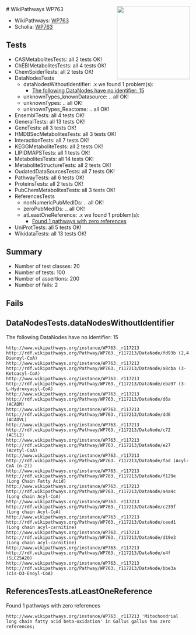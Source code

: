 <img style="float: right; width: 200px" src="https://upload.wikimedia.org/wikipedia/commons/thumb/8/83/Wplogo_with_text_500.png/640px-Wplogo_with_text_500.png" />
# WikiPathways WP763

* WikiPathways: [WP763](https://new.wikipathways.org/pathways/WP763)
* Scholia: [WP763](https://scholia.toolforge.org/wikipathways/WP763)
## Tests
* CASMetabolitesTests: all 2 tests OK!
* ChEBIMetabolitesTests: all 4 tests OK!
* ChemSpiderTests: all 2 tests OK!
* DataNodesTests
    * dataNodesWithoutIdentifier: .x we found 1 problem(s):
        * [The following DataNodes have no identifier: 15](#8792c495)
    * unknownTypes_knownDatasource: .. all OK!
    * unknownTypes: .. all OK!
    * unknownTypes_Reactome: .. all OK!
* EnsemblTests: all 4 tests OK!
* GeneralTests: all 13 tests OK!
* GeneTests: all 3 tests OK!
* HMDBSecMetabolitesTests: all 3 tests OK!
* InteractionTests: all 7 tests OK!
* KEGGMetaboliteTests: all 2 tests OK!
* LIPIDMAPSTests: all 1 tests OK!
* MetabolitesTests: all 14 tests OK!
* MetaboliteStructureTests: all 2 tests OK!
* OudatedDataSourcesTests: all 7 tests OK!
* PathwayTests: all 6 tests OK!
* ProteinsTests: all 2 tests OK!
* PubChemMetabolitesTests: all 3 tests OK!
* ReferencesTests
    * nonNumericPubMedIDs: .. all OK!
    * zeroPubMedIDs: .. all OK!
    * atLeastOneReference: .x we found 1 problem(s):
        * [Found 1 pathways with zero references](#35eb778e)
* UniProtTests: all 5 tests OK!
* WikidataTests: all 13 tests OK!


## Summary

* Number of test classes: 20
* Number of tests: 100
* Number of assertions: 200
* Number of fails: 2

## Fails

<a name="8792c495" />

## DataNodesTests.dataNodesWithoutIdentifier

The following DataNodes have no identifier: 15
```
http://www.wikipathways.org/instance/WP763._r117213 http://rdf.wikipathways.org/Pathway/WP763._r117213/DataNode/fd93b (2,4 Dienoyl-CoA)
http://www.wikipathways.org/instance/WP763._r117213 http://rdf.wikipathways.org/Pathway/WP763._r117213/DataNode/a8cba (3-Ketoacyl-CoA)
http://www.wikipathways.org/instance/WP763._r117213 http://rdf.wikipathways.org/Pathway/WP763._r117213/DataNode/eba97 (3-L-Hydroxyacyl-CoA)
http://www.wikipathways.org/instance/WP763._r117213 http://rdf.wikipathways.org/Pathway/WP763._r117213/DataNode/d6a (ACADM)
http://www.wikipathways.org/instance/WP763._r117213 http://rdf.wikipathways.org/Pathway/WP763._r117213/DataNode/dd6 (ACADVL)
http://www.wikipathways.org/instance/WP763._r117213 http://rdf.wikipathways.org/Pathway/WP763._r117213/DataNode/c72 (ACSL2)
http://www.wikipathways.org/instance/WP763._r117213 http://rdf.wikipathways.org/Pathway/WP763._r117213/DataNode/e27 (Acetyl-CoA)
http://www.wikipathways.org/instance/WP763._r117213 http://rdf.wikipathways.org/Pathway/WP763._r117213/DataNode/fad (Acyl-CoA (n-2))
http://www.wikipathways.org/instance/WP763._r117213 http://rdf.wikipathways.org/Pathway/WP763._r117213/DataNode/f129e (Long Chain Fatty Acid)
http://www.wikipathways.org/instance/WP763._r117213 http://rdf.wikipathways.org/Pathway/WP763._r117213/DataNode/a4a4c (Long chain Acyl-CoA)
http://www.wikipathways.org/instance/WP763._r117213 http://rdf.wikipathways.org/Pathway/WP763._r117213/DataNode/c239f (Long chain Acyl-CoA)
http://www.wikipathways.org/instance/WP763._r117213 http://rdf.wikipathways.org/Pathway/WP763._r117213/DataNode/ceed1 (Long chain acyl-carnitine)
http://www.wikipathways.org/instance/WP763._r117213 http://rdf.wikipathways.org/Pathway/WP763._r117213/DataNode/d19e3 (Long chain acyl-carnitine)
http://www.wikipathways.org/instance/WP763._r117213 http://rdf.wikipathways.org/Pathway/WP763._r117213/DataNode/e4f (SLC25A20)
http://www.wikipathways.org/instance/WP763._r117213 http://rdf.wikipathways.org/Pathway/WP763._r117213/DataNode/bbe3a (cis-D3-Enoyl-CoA)
```

<a name="35eb778e" />

## ReferencesTests.atLeastOneReference

Found 1 pathways with zero references
```
http://www.wikipathways.org/instance/WP763._r117213 'Mitochondrial long chain fatty acid beta-oxidation' in Gallus gallus has zero references; 
```

